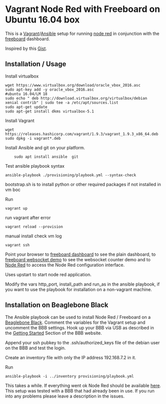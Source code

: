 # Vagrant Node Red with Freeboard on Ubuntu 16.04 box

This is a [Vagrant](http://vagrantup.com/)/[Ansible](http://www.ansible.com/) setup for running [node red](http://nodered.org/) in conjunction with the [freeboard](http://freeboard.io/) dashboard.

Inspired by this [Gist](https://gist.github.com/dceejay/fb47301b759222e05f84).

## Installation / Usage

Install virtualbox

    wget https://www.virtualbox.org/download/oracle_vbox_2016.asc
    sudo apt-key add -y oracle_vbox_2016.asc
    #ubuntu 16.04/LM 18
    sudo echo " deb http://download.virtualbox.org/virtualbox/debian xenial contrib" | sudo tee -a /etc/apt/sources.list    
    sudo apt-get update
    sudo apt-get install dkms virtualbox-5.1

Install Vagrant

    wget https://releases.hashicorp.com/vagrant/1.9.3/vagrant_1.9.3_x86_64.deb
    sudo dpkg -i vagrant*.deb


Install Ansible and git on your platform.

        sudo apt install ansible  git


Test ansible playbook syntax

    ansible-playbook ./provisioning/playbook.yml --syntax-check


bootstrap.sh is to install python or other required packages if not installed in vm boc


Run

    vagrant up


run vagrant after error


    vagrant reload --provision

manual install check vm log

    vagrant ssh


Point your browser to [freeboard dashboard](http://localhost:1880/) to see the plain dashboard, to [freeboard websocket demo](http://localhost:1880/?load=demo_websocket_counter.json) to see the websocket counter demo and to [Node Red](http://localhost:1880/admin/) to access the Node Red configuration interface.

Uses upstart to start node red application.

Modify the vars http_port, install_path and run_as in the ansible playbook, if you want to use the playbook for installation on a non-vagrant machine.

## Installation on Beaglebone Black

The Ansible playbook can be used to install Node Red / Freeboard on a [Beaglebone Black](http://beagleboard.org/). Comment the variables for the Vagrant setup and uncomment the BBB settings. Hook up your BBB via USB as described in the [Getting Started](http://beagleboard.org/getting-started) Section of the BBB website.

Append your ssh pubkey to the .ssh/authorized_keys file of the debian user on the BBB and test the login.

Create an inventory file with only the IP address 192.168.7.2 in it.

Run

    ansible-playbook -i ../inventory provisioning/playbook.yml

This takes a while. If everything went ok Node Red should be available [here](http://192.168.7.2:1880/admin/). This setup was tested with a BBB that had already been in use. If you run into any problems please leave a description in the issues.
